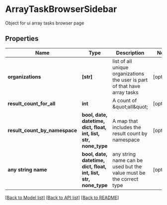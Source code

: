 # ArrayTaskBrowserSidebar

Object for ui array tasks browser page

## Properties
Name | Type | Description | Notes
------------ | ------------- | ------------- | -------------
**organizations** | **[str]** | list of all unique organizations the user is part of that have array tasks | [optional] 
**result_count_for_all** | **int** | A count of \&quot;all\&quot; | [optional] 
**result_count_by_namespace** | **bool, date, datetime, dict, float, int, list, str, none_type** | A map that includes the result count by namespace | [optional] 
**any string name** | **bool, date, datetime, dict, float, int, list, str, none_type** | any string name can be used but the value must be the correct type | [optional]

[[Back to Model list]](../README.md#documentation-for-models) [[Back to API list]](../README.md#documentation-for-api-endpoints) [[Back to README]](../README.md)


